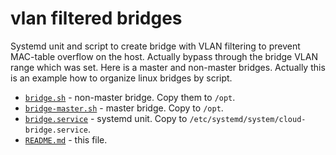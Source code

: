 vlan filtered bridges
=====================

Systemd unit and script to create bridge with VLAN filtering to prevent MAC-table overflow on the host. Actually bypass
through the bridge VLAN range which was set. Here is a master and non-master bridges. Actually this is an example how
to organize linux bridges by script.

- [`bridge.sh`](bridge.sh) - non-master bridge. Copy them to `/opt`.
- [`bridge-master.sh`](bridge-master.sh) - master bridge. Copy to `/opt`.
- [`bridge.service`](bridge.service) - systemd unit. Copy to `/etc/systemd/system/cloud-bridge.service`.
- [`README.md`](README.md) - this file.
